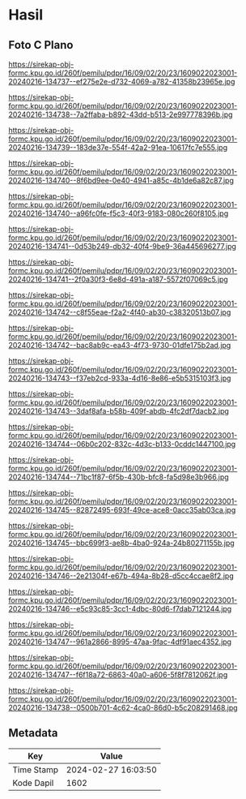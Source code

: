 # Hasil

## Foto C Plano

https://sirekap-obj-formc.kpu.go.id/260f/pemilu/pdpr/16/09/02/20/23/1609022023001-20240216-134737--ef275e2e-d732-4069-a782-41358b23965e.jpg

https://sirekap-obj-formc.kpu.go.id/260f/pemilu/pdpr/16/09/02/20/23/1609022023001-20240216-134738--7a2ffaba-b892-43dd-b513-2e997778396b.jpg

https://sirekap-obj-formc.kpu.go.id/260f/pemilu/pdpr/16/09/02/20/23/1609022023001-20240216-134739--183de37e-554f-42a2-91ea-10617fc7e555.jpg

https://sirekap-obj-formc.kpu.go.id/260f/pemilu/pdpr/16/09/02/20/23/1609022023001-20240216-134740--8f6bd9ee-0e40-4941-a85c-4b1de6a82c87.jpg

https://sirekap-obj-formc.kpu.go.id/260f/pemilu/pdpr/16/09/02/20/23/1609022023001-20240216-134740--a96fc0fe-f5c3-40f3-9183-080c260f8105.jpg

https://sirekap-obj-formc.kpu.go.id/260f/pemilu/pdpr/16/09/02/20/23/1609022023001-20240216-134741--0d53b249-db32-40f4-9be9-36a445696277.jpg

https://sirekap-obj-formc.kpu.go.id/260f/pemilu/pdpr/16/09/02/20/23/1609022023001-20240216-134741--2f0a30f3-6e8d-491a-a187-5572f07069c5.jpg

https://sirekap-obj-formc.kpu.go.id/260f/pemilu/pdpr/16/09/02/20/23/1609022023001-20240216-134742--c8f55eae-f2a2-4f40-ab30-c38320513b07.jpg

https://sirekap-obj-formc.kpu.go.id/260f/pemilu/pdpr/16/09/02/20/23/1609022023001-20240216-134742--bac8ab9c-ea43-4f73-9730-01dfe175b2ad.jpg

https://sirekap-obj-formc.kpu.go.id/260f/pemilu/pdpr/16/09/02/20/23/1609022023001-20240216-134743--f37eb2cd-933a-4d16-8e86-e5b5315103f3.jpg

https://sirekap-obj-formc.kpu.go.id/260f/pemilu/pdpr/16/09/02/20/23/1609022023001-20240216-134743--3daf8afa-b58b-409f-abdb-4fc2df7dacb2.jpg

https://sirekap-obj-formc.kpu.go.id/260f/pemilu/pdpr/16/09/02/20/23/1609022023001-20240216-134744--06b0c202-832c-4d3c-b133-0cddc1447100.jpg

https://sirekap-obj-formc.kpu.go.id/260f/pemilu/pdpr/16/09/02/20/23/1609022023001-20240216-134744--71bc1f87-6f5b-430b-bfc8-fa5d98e3b966.jpg

https://sirekap-obj-formc.kpu.go.id/260f/pemilu/pdpr/16/09/02/20/23/1609022023001-20240216-134745--82872495-693f-49ce-ace8-0acc35ab03ca.jpg

https://sirekap-obj-formc.kpu.go.id/260f/pemilu/pdpr/16/09/02/20/23/1609022023001-20240216-134745--bbc699f3-ae8b-4ba0-924a-24b80271155b.jpg

https://sirekap-obj-formc.kpu.go.id/260f/pemilu/pdpr/16/09/02/20/23/1609022023001-20240216-134746--2e21304f-e67b-494a-8b28-d5cc4ccae8f2.jpg

https://sirekap-obj-formc.kpu.go.id/260f/pemilu/pdpr/16/09/02/20/23/1609022023001-20240216-134746--e5c93c85-3cc1-4dbc-80d6-f7dab7121244.jpg

https://sirekap-obj-formc.kpu.go.id/260f/pemilu/pdpr/16/09/02/20/23/1609022023001-20240216-134747--961a2866-8995-47aa-9fac-4df91aec4352.jpg

https://sirekap-obj-formc.kpu.go.id/260f/pemilu/pdpr/16/09/02/20/23/1609022023001-20240216-134747--f6f18a72-6863-40a0-a606-5f8f7812062f.jpg

https://sirekap-obj-formc.kpu.go.id/260f/pemilu/pdpr/16/09/02/20/23/1609022023001-20240216-134738--0500b701-4c62-4ca0-86d0-b5c208291468.jpg


## Metadata

| Key        | Value               |
| ---------- | ------------------- |
| Time Stamp | 2024-02-27 16:03:50 |
| Kode Dapil | 1602                |



